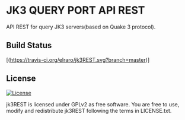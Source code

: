 # JK3 QUERY PORT API REST

API REST for query JK3 servers(based on Quake 3 protocol).

## Build Status

[(https://travis-ci.org/elraro/jk3REST.svg?branch=master)]

## License

[![License](https://img.shields.io/github/license/elraro/jk3REST.svg)](https://github.com/elraro/jk3REST/blob/master/LICENSE.txt)

jk3REST is licensed under GPLv2 as free software. You are free to use, modify and redistribute jk3REST following the terms in LICENSE.txt.
